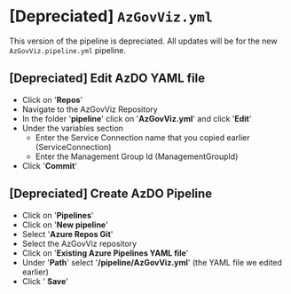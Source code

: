 # [Depreciated] `AzGovViz.yml`

This version of the pipeline is depreciated. All updates will be for the new `AzGovViz.pipeline.yml` pipeline.


## [Depreciated] Edit AzDO YAML file

* Click on '__Repos__'
* Navigate to the AzGovViz Repository
* In the folder '__pipeline__' click on '__AzGovViz.yml__' and click '__Edit__'
* Under the variables section
  * Enter the Service Connection name that you copied earlier (ServiceConnection)
  * Enter the Management Group Id (ManagementGroupId)
* Click '__Commit__'

## [Depreciated] Create AzDO Pipeline

* Click on '__Pipelines__'
* Click on '__New pipeline__'
* Select '__Azure Repos Git__'
* Select the AzGovViz repository
* Click on '__Existing Azure Pipelines YAML file__'
* Under '__Path__' select '__/pipeline/AzGovViz.yml__' (the YAML file we edited earlier)
* Click ' __Save__'
